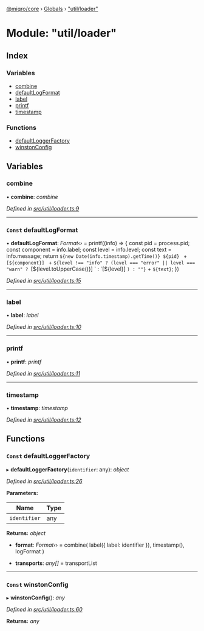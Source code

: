 [@miqro/core](../README.md) › [Globals](../globals.md) › ["util/loader"](_util_loader_.md)

# Module: "util/loader"

## Index

### Variables

* [combine](_util_loader_.md#combine)
* [defaultLogFormat](_util_loader_.md#const-defaultlogformat)
* [label](_util_loader_.md#label)
* [printf](_util_loader_.md#printf)
* [timestamp](_util_loader_.md#timestamp)

### Functions

* [defaultLoggerFactory](_util_loader_.md#const-defaultloggerfactory)
* [winstonConfig](_util_loader_.md#const-winstonconfig)

## Variables

###  combine

• **combine**: *combine*

*Defined in [src/util/loader.ts:9](https://github.com/claukers/miqro-core/blob/6617130/src/util/loader.ts#L9)*

___

### `Const` defaultLogFormat

• **defaultLogFormat**: *Format‹›* = printf((info) => {
  const pid = process.pid;
  const component = info.label;
  const level = info.level;
  const text = info.message;
  return `${new Date(info.timestamp).getTime()} ${pid} ` +
    `[${component}] ` +
    `${level !== "info" ? (level === "error" || level === "warn" ? `[${level.toUpperCase()}] ` : `[${level}] `) : ""}` +
    `${text}`;
})

*Defined in [src/util/loader.ts:15](https://github.com/claukers/miqro-core/blob/6617130/src/util/loader.ts#L15)*

___

###  label

• **label**: *label*

*Defined in [src/util/loader.ts:10](https://github.com/claukers/miqro-core/blob/6617130/src/util/loader.ts#L10)*

___

###  printf

• **printf**: *printf*

*Defined in [src/util/loader.ts:11](https://github.com/claukers/miqro-core/blob/6617130/src/util/loader.ts#L11)*

___

###  timestamp

• **timestamp**: *timestamp*

*Defined in [src/util/loader.ts:12](https://github.com/claukers/miqro-core/blob/6617130/src/util/loader.ts#L12)*

## Functions

### `Const` defaultLoggerFactory

▸ **defaultLoggerFactory**(`identifier`: any): *object*

*Defined in [src/util/loader.ts:26](https://github.com/claukers/miqro-core/blob/6617130/src/util/loader.ts#L26)*

**Parameters:**

Name | Type |
------ | ------ |
`identifier` | any |

**Returns:** *object*

* **format**: *Format‹›* = combine(
      label({
        label: identifier
      }),
      timestamp(),
      logFormat
    )

* **transports**: *any[]* = transportList

___

### `Const` winstonConfig

▸ **winstonConfig**(): *any*

*Defined in [src/util/loader.ts:60](https://github.com/claukers/miqro-core/blob/6617130/src/util/loader.ts#L60)*

**Returns:** *any*

